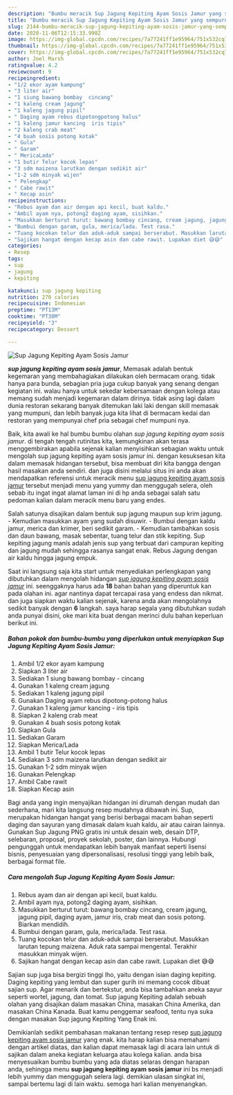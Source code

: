 ```yaml
---
description: "Bumbu meracik Sup Jagung Kepiting Ayam Sosis Jamur yang sempurna"
title: "Bumbu meracik Sup Jagung Kepiting Ayam Sosis Jamur yang sempurna"
slug: 2144-bumbu-meracik-sup-jagung-kepiting-ayam-sosis-jamur-yang-sempurna
date: 2020-11-06T12:15:33.998Z
image: https://img-global.cpcdn.com/recipes/7a77241ff1e95964/751x532cq70/sup-jagung-kepiting-ayam-sosis-jamur-foto-resep-utama.jpg
thumbnail: https://img-global.cpcdn.com/recipes/7a77241ff1e95964/751x532cq70/sup-jagung-kepiting-ayam-sosis-jamur-foto-resep-utama.jpg
cover: https://img-global.cpcdn.com/recipes/7a77241ff1e95964/751x532cq70/sup-jagung-kepiting-ayam-sosis-jamur-foto-resep-utama.jpg
author: Joel Marsh
ratingvalue: 4.2
reviewcount: 9
recipeingredient:
- "1/2 ekor ayam kampung"
- "3 liter air"
- "1 siung bawang bombay  cincang"
- "1 kaleng cream jagung"
- "1 kaleng jagung pipil"
- " Daging ayam rebus dipotongpotong halus"
- "1 kaleng jamur kancing  iris tipis"
- "2 kaleng crab meat"
- "4 buah sosis potong kotak"
- " Gula"
- " Garam"
- " MericaLada"
- "1 butir Telur kocok lepas"
- "3 sdm maizena larutkan dengan sedikit air"
- "1-2 sdm minyak wijen"
- " Pelengkap"
- " Cabe rawit"
- " Kecap asin"
recipeinstructions:
- "Rebus ayam dan air dengan api kecil, buat kaldu."
- "Ambil ayam nya, potong2 daging ayam, sisihkan."
- "Masukkan berturut turut: bawang bombay cincang, cream jagung, jagung pipil, daging ayam, jamur iris, crab meat dan sosis potong. Biarkan mendidih."
- "Bumbui dengan garam, gula, merica/lada. Test rasa."
- "Tuang kocokan telur dan aduk-aduk sampai berserabut. Masukkan larutan tepung maizena. Aduk rata sampai mengental. Terakhir masukkan minyak wijen."
- "Sajikan hangat dengan kecap asin dan cabe rawit. Lupakan diet 😅😅"
categories:
- Resep
tags:
- sup
- jagung
- kepiting

katakunci: sup jagung kepiting 
nutrition: 270 calories
recipecuisine: Indonesian
preptime: "PT13M"
cooktime: "PT30M"
recipeyield: "3"
recipecategory: Dessert

---
```



![Sup Jagung Kepiting Ayam Sosis Jamur](https://img-global.cpcdn.com/recipes/7a77241ff1e95964/751x532cq70/sup-jagung-kepiting-ayam-sosis-jamur-foto-resep-utama.jpg)

<b><i>sup jagung kepiting ayam sosis jamur</i></b>, Memasak adalah bentuk kegemaran yang membahagiakan dilakukan oleh bermacam orang. tidak hanya para bunda, sebagian pria juga cukup banyak yang senang dengan kegiatan ini. walau hanya untuk sekedar kebersamaan dengan kolega atau memang sudah menjadi kegemaran dalam dirinya. tidak asing lagi dalam dunia restoran sekarang banyak ditemukan laki laki dengan skill memasak yang mumpuni, dan lebih banyak juga kita lihat di bermacam kedai dan restoran yang mempunyai chef pria sebagai chef mumpuni nya.

Baik, kita awali ke hal bumbu bumbu olahan <i>sup jagung kepiting ayam sosis jamur</i>. di tengah tengah rutinitas kita, kemungkinan akan terasa menggembirakan apabila sejenak kalian menyisihkan sebagian waktu untuk mengolah sup jagung kepiting ayam sosis jamur ini. dengan kesuksesan kita dalam memasak hidangan tersebut, bisa membuat diri kita bangga dengan hasil masakan anda sendiri. dan juga disini melalui situs ini anda akan mendapatkan referensi untuk meracik menu <u>sup jagung kepiting ayam sosis jamur</u> tersebut menjadi menu yang yummy dan menggugah selera, oleh sebab itu ingat ingat alamat laman ini di hp anda sebagai salah satu pedoman kalian dalam meracik menu baru yang endes.

Salah satunya disajikan dalam bentuk sup jagung maupun sup krim jagung. - Kemudian masukkan ayam yang sudah disuwir. - Bumbui dengan kaldu jamur, merica dan krimer, beri sedikit garam. - Kemudian tambahkan sosis dan daun bawang, masak sebentar, tuang telur dan stik kepiting. Sup kepiting jagung manis adalah jenis sup yang terbuat dari campuran kepiting dan jagung mudah sehingga rasanya sangat enak. Rebus Jagung dengan air kaldu hingga jagung empuk.


Saat ini langsung saja kita start untuk menyediakan perlengkapan yang dibutuhkan dalam mengolah hidangan <u><i>sup jagung kepiting ayam sosis jamur</i></u> ini. seenggaknya harus ada <b>18</b> bahan bahan yang diperuntuk kan pada olahan ini. agar nantinya dapat tercapai rasa yang endess dan nikmat. dan juga siapkan waktu kalian sejenak, karena anda akan mengolahnya sedikit banyak dengan <b>6</b> langkah. saya harap segala yang dibutuhkan sudah anda punyai disini, oke mari kita buat dengan merinci dulu bahan keperluan berikut ini.

<!--inarticleads1-->

##### Bahan pokok dan bumbu-bumbu yang diperlukan untuk menyiapkan Sup Jagung Kepiting Ayam Sosis Jamur:

1. Ambil 1/2 ekor ayam kampung
1. Siapkan 3 liter air
1. Sediakan 1 siung bawang bombay - cincang
1. Gunakan 1 kaleng cream jagung
1. Sediakan 1 kaleng jagung pipil
1. Gunakan  Daging ayam rebus dipotong-potong halus
1. Gunakan 1 kaleng jamur kancing - iris tipis
1. Siapkan 2 kaleng crab meat
1. Gunakan 4 buah sosis potong kotak
1. Siapkan  Gula
1. Sediakan  Garam
1. Siapkan  Merica/Lada
1. Ambil 1 butir Telur kocok lepas
1. Sediakan 3 sdm maizena larutkan dengan sedikit air
1. Gunakan 1-2 sdm minyak wijen
1. Gunakan  Pelengkap
1. Ambil  Cabe rawit
1. Siapkan  Kecap asin


Bagi anda yang ingin menyajikan hidangan ini dirumah dengan mudah dan sederhana, mari kita langsung resep mudahnya dibawah ini. Sup, merupakan hidangan hangat yang berisi berbagai macam bahan seperti daging dan sayuran yang dimasak dalam kuah kaldu, air atau cairan lainnya. Gunakan Sup Jagung PNG gratis ini untuk desain web, desain DTP, selebaran, proposal, proyek sekolah, poster, dan lainnya. Hubungi pengunggah untuk mendapatkan lebih banyak manfaat seperti lisensi bisnis, penyesuaian yang dipersonalisasi, resolusi tinggi yang lebih baik, berbagai format file. 

<!--inarticleads2-->

##### Cara mengolah Sup Jagung Kepiting Ayam Sosis Jamur:

1. Rebus ayam dan air dengan api kecil, buat kaldu.
1. Ambil ayam nya, potong2 daging ayam, sisihkan.
1. Masukkan berturut turut: bawang bombay cincang, cream jagung, jagung pipil, daging ayam, jamur iris, crab meat dan sosis potong. Biarkan mendidih.
1. Bumbui dengan garam, gula, merica/lada. Test rasa.
1. Tuang kocokan telur dan aduk-aduk sampai berserabut. Masukkan larutan tepung maizena. Aduk rata sampai mengental. Terakhir masukkan minyak wijen.
1. Sajikan hangat dengan kecap asin dan cabe rawit. Lupakan diet 😅😅


Sajian sup juga bisa bergizi tinggi lho, yaitu dengan isian daging kepiting. Daging kepiting yang lembut dan super gurih ini memang cocok dibuat sajian sup. Agar menarik dan bertekstur, anda bisa tambahkan aneka sayur seperti wortel, jagung, dan tomat. Sup jagung Kepiting adalah sebuah olahan yang disajikan dalam masakan China, masakan China Amerika, dan masakan China Kanada. Buat kamu penggemar seafood, tentu nya suka dengan masakan Sup jagung Kepiting Yang Enak ini. 

Demikianlah sedikit pembahasan makanan tentang resep resep <u>sup jagung kepiting ayam sosis jamur</u> yang enak. kita harap kalian bisa memahami dengan artikel diatas, dan kalian dapat memasak lagi di acara lain untuk di sajikan dalam aneka kegiatan keluarga atau kolega kalian. anda bisa menyesuaikan bumbu bumbu yang ada diatas selaras dengan harapan anda, sehingga menu <b>sup jagung kepiting ayam sosis jamur</b> ini bs menjadi lebih yummy dan menggugah selera lagi. demikian ulasan singkat ini, sampai bertemu lagi di lain waktu. semoga hari kalian menyenangkan.
